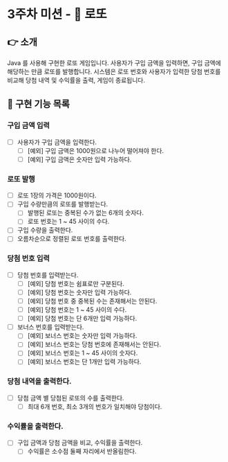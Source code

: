 # 3주차 미션 - 🎰 로또

## 👉 소개

Java 를 사용해 구현한 로또 게임입니다.
사용자가 구입 금액을 입력하면, 구입 금액에 해당하는 만큼 로또를 발행합니다.
시스템은 로또 번호와 사용자가 입력한 당첨 번호를 비교해 당첨 내역 및 수익률을 출력, 게임이 종료됩니다.

## 🚀 구현 기능 목록

### 구입 금액 입력

- [ ] 사용자가 구입 금액을 입력한다.
    - [ ] [예외] 구입 금액은 1000원으로 나누어 떨어져야 한다.
    - [ ] [예외] 구입 금액은 숫자만 입력 가능하다.

### 로또 발행

- [ ] 로또 1장의 가격은 1000원이다.
- [ ] 구입 수량만큼의 로또를 발행받는다.
    - [ ] 발행된 로또는 중복된 수가 없는 6개의 숫자다.
    - [ ] 로또 번호는 1 ~ 45 사이의 수다.
- [ ] 구입 수량을 출력한다.
- [ ] 오름차순으로 정렬된 로또 번호를 출력한다.

### 당첨 번호 입력

- [ ] 당첨 번호를 입력받는다.
    - [ ] [예외] 당첨 번호는 쉼표로만 구분된다.
    - [ ] [예외] 당첨 번호는 숫자만 입력 가능하다.
    - [ ] [예외] 당첨 번호 중 중복된 수는 존재해서는 안된다.
    - [ ] [예외] 당첨 번호는 1 ~ 45 사이의 수다.
    - [ ] [예외] 당첨 번호는 단 6개만 입력 가능하다.
- [ ] 보너스 번호를 입력받는다.
    - [ ] [예외] 보너스 번호는 숫자만 입력 가능하다.
    - [ ] [예외] 보너스 번호는 당첨 번호에 존재해서는 안된다.
    - [ ] [예외] 보너스 번호는 1 ~ 45 사이의 숫자다.
    - [ ] [예외] 보너스 번호는 단 1개만 입력 가능하다.

### 당첨 내역을 출력한다.

- [ ] 당첨 금액 별 당첨된 로또의 수를 출력한다.
    - [ ] 최대 6개 번호, 최소 3개의 번호가 일치해야 당첨이다.

### 수익률을 출력한다.

- [ ] 구입 금액과 당첨 금액을 비교, 수익률을 출력한다.
    - [ ] 수익률은 소수점 둘째 자리에서 반올림한다.
